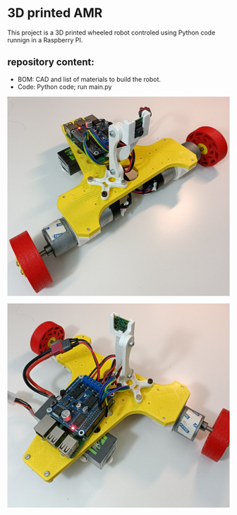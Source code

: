 # 3D printed AMR

This project is a 3D printed wheeled robot controled using Python code runnign in a Raspberry PI.


## repository content:

- BOM: CAD and list of materials to build the robot.
- Code: Python code; run main.py

![Alfred_1](Fotos/IMG_20230422_035324.jpg)

![Alfred_2](Fotos/IMG_20230422_035356.jpg)
